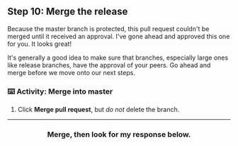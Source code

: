 ## Step 10: Merge the release

Because the master branch is protected, this pull request couldn't be merged until it received an approval. I've gone ahead and approved this one for you. It looks great!

It's generally a good idea to make sure that branches, especially large ones like release branches, have the approval of your peers. Go ahead and merge before we move onto our next steps.

### :keyboard: Activity: Merge into master

1. Click **Merge pull request**, but _do not_ delete the branch.

<hr>
<h3 align="center">Merge, then look for my response below.</h3>
